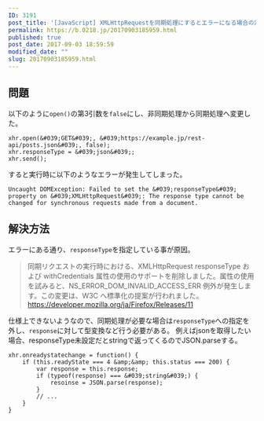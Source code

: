 ```yaml
---
ID: 3191
post_title: '[JavaScript] XMLHttpRequestを同期処理にするとエラーになる場合の対処法'
permalink: https://b.0218.jp/20170903185959.html
published: true
post_date: 2017-09-03 18:59:59
modified_date: ""
slug: 20170903185959.html
---
```

## 問題

以下のように`open()`の第3引数を`false`にし、非同期処理から同期処理へ変更した。

```language-javascript
xhr.open(&#039;GET&#039;, &#039;https://example.jp/rest-api/posts.json&#039;, false);
xhr.responseType = &#039;json&#039;;
xhr.send();
```

すると実行時に以下のようなエラーが発生してしまった。

```
Uncaught DOMException: Failed to set the &#039;responseType&#039; property on &#039;XMLHttpRequest&#039;: The response type cannot be changed for synchronous requests made from a document.
```

## 解決方法

エラーにある通り、`responseType`を指定している事が原因。

> 同期リクエストの実行時における、XMLHttpRequest responseType および withCredentials 属性の使用のサポートを削除しました。属性の使用を試みると、NS_ERROR_DOM_INVALID_ACCESS_ERR 例外が発生します。この変更は、W3C へ標準化の提案が行われました。
> https://developer.mozilla.org/ja/Firefox/Releases/11

仕様上できないようなので、同期処理が必要な場合は`responseType`への指定を外し、`response`に対して型変換など行う必要がある。
例えばjsonを取得したい場合、responseType未設定だとstringで返ってくるのでJSON.parseする。

```language-javascript
xhr.onreadystatechange = function() {
    if (this.readyState === 4 &amp;&amp; this.status === 200) {
        var response = this.response;
        if (typeof(response) === &#039;string&#039;) {
            resoinse = JSON.parse(response);
        }
        // ...
    }
}
```